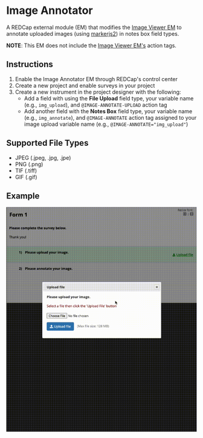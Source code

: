 # Image Annotator

A REDCap external module (EM) that modifies the [Image Viewer EM](https://github.com/susom/redcap-em-image-viewer) to annotate uploaded images (using [markerjs2](https://markerjs.com/)) in notes box field types.

**NOTE**: This EM does not include the [Image Viewer EM's](https://github.com/susom/redcap-em-image-viewer) action tags.

## Instructions

1. Enable the Image Annotator EM through REDCap's control center
2. Create a new project and enable surveys in your project
3. Create a new instrument in the project designer with the following:
    - Add a field with using the **File Upload** field type, your variable name (e.g., `img_upload`), and `@IMAGE-ANNOTATE-UPLOAD` action tag
    - Add another field with the **Notes Box** field type, your variable name (e.g., `img_annotate`), and `@IMAGE-ANNOTATE` action tag assigned to your image upload variable name (e.g., `@IMAGE-ANNOTATE="img_upload"`)

## Supported File Types

- JPEG (.jpeg, .jpg, .jpe)
- PNG (.png)
- TIF (.tiff)
- GIF (.gif)
## Example

![annotate example](docs/EM-demo.gif)
